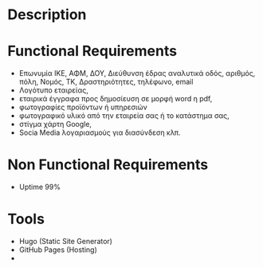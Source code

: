 # Description

# Functional Requirements 
- Επωνυμία ΙΚΕ, ΑΦΜ, ΔΟΥ, Διεύθυνση έδρας αναλυτικά οδός, αριθμός, πόλη, Νομός, ΤΚ, Δραστηριότητες, τηλέφωνο, email
- Λογότυπο εταιρείας, 
- εταιρικά έγγραφα προς δημοσίευση σε μορφή word η pdf, 
- φωτογραφίες προϊόντων ή υπηρεσιών
- φωτογραφικό υλικό από την εταιρεία σας ή το κατάστημα σας, 
- στίγμα χάρτη Google, 
- Socia Media λογαριασμούς για διασύνδεση κλπ.

# Non Functional Requirements 
- Uptime 99%

# Tools
- Hugo (Static Site Generator)
- GitHub Pages (Hosting)
- 
